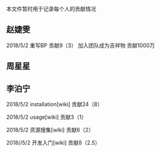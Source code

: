 本文件暂时用于记录每个人的贡献情况

## 赵婕雯

2018/5/2 重写BP 贡献9（3）
加入团队成为吉祥物 贡献1000万
## 周星星



## 李泊宁

2018/5/2 installation[wiki] 贡献24（8）

2018/5/2 usage[wiki] 贡献3（1）

2018/5/2 资源搜集[wiki] 贡献6（2）

2018//5/2 开发入门[wiki] 贡献8（2.5）
